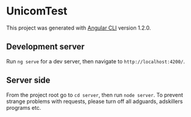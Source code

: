 # UnicomTest

This project was generated with [Angular CLI](https://github.com/angular/angular-cli) version 1.2.0.

## Development server

Run `ng serve` for a dev server, then navigate to `http://localhost:4200/`. 

## Server side

From the project root go to `cd server`, then run `node server`. To prevent strange problems with requests, please turn off all adguards, adskillers programs etc.
